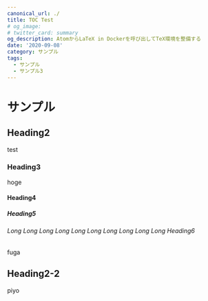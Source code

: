 ```yaml
---
canonical_url: ./
title: TOC Test
# og_image:
# twitter_card: summary
og_description: AtomからLaTeX in Dockerを呼び出してTeX環境を整備する
date: '2020-09-08'
category: サンプル
tags:
  - サンプル
  - サンプル3
---
```

# サンプル

## Heading2
test

### Heading3
hoge

#### Heading4

##### Heading5

###### Long Long Long Long Long Long Long Long Long Long Heading6
fuga

## Heading2-2
piyo
